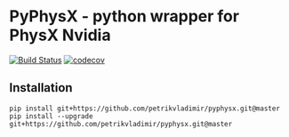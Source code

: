 # PyPhysX - python wrapper for PhysX Nvidia
[![Build Status](https://travis-ci.com/petrikvladimir/pyphysx.svg?branch=master)](https://travis-ci.com/petrikvladimir/pyphysx) 
[![codecov](https://codecov.io/gh/petrikvladimir/pyphysx/branch/master/graph/badge.svg)](https://codecov.io/gh/petrikvladimir/pyphysx)

## Installation
```
pip install git+https://github.com/petrikvladimir/pyphysx.git@master
pip install --upgrade git+https://github.com/petrikvladimir/pyphysx.git@master
```